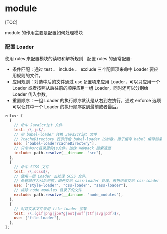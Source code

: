# module

[TOC]

module 的作用主要是配置如何处理模块

### 配置 Loader

使用 rules 来配置模块的读取和解析规则，配置 rules 的通常配置:

- 条件匹配：通过 test 、 include 、 exclude 三个配置项来命中 Loader 要应用规则的文件。
- 应用规则：对选中后的文件通过 use 配置项来应用 Loader，可以只应用一个 Loader 或者按照从后往前的顺序应用一组 Loader，同时还可以分别给 Loader 传入参数。
- 重置顺序：一组 Loader 的执行顺序默认是从右到左执行，通过 enforce 选项可以让其中一个 Loader 的执行顺序放到最前或者最后。

```js
rules: [
  {
    // 命中 JavaScript 文件
    test: /\.js$/,
    // 用 babel-loader 转换 JavaScript 文件
    // ?cacheDirectory 表示传给 babel-loader 的参数，用于缓存 babel 编译结果加快重新编译速度
    use: ["babel-loader?cacheDirectory"],
    // 只命中src目录里的js文件，加快 Webpack 搜索速度
    include: path.resolve(__dirname, "src"),
  },
  {
    // 命中 SCSS 文件
    test: /\.scss$/,
    // 使用一组 Loader 去处理 SCSS 文件。
    // 处理顺序为从后到前，即先交给 sass-loader 处理，再把结果交给 css-loader 最后再给 style-loader。
    use: ["style-loader", "css-loader", "sass-loader"],
    // 排除 node_modules 目录下的文件
    exclude: path.resolve(__dirname, "node_modules"),
  },
  {
    // 对非文本文件采用 file-loader 加载
    test: /\.(gif|png|jpe?g|eot|woff|ttf|svg|pdf)$/,
    use: ["file-loader"],
  },
];
```
